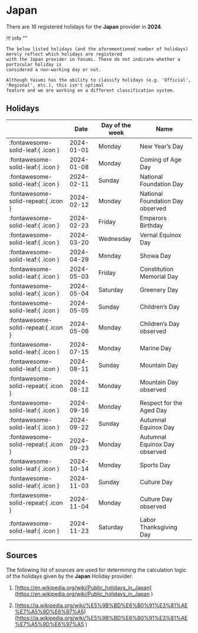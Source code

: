 # Japan

There are _16_ registered holidays for the **Japan** provider in **2024**.

!!! info ""

    The below listed holidays (and the aforementioned number of holidays) merely reflect which holidays are registered
    with the Japan provider in Yasumi. These do not indicate whether a particular holiday is
    considered a non-working day or not.

    Although Yasumi has the ability to classify holidays (e.g. 'Official', 'Regional', etc.), this isn't optimal
    feature and we are working on a different classification system.

## Holidays

|     | Date | Day of the week | Name |
| --- | ---- | --------------- | ---- |
| :fontawesome-solid-leaf:{ .icon } | 2024-01-01 | Monday | New Year’s Day |
| :fontawesome-solid-leaf:{ .icon } | 2024-01-08 | Monday | Coming of Age Day |
| :fontawesome-solid-leaf:{ .icon } | 2024-02-11 | Sunday | National Foundation Day |
| :fontawesome-solid-repeat:{ .icon } | 2024-02-12 | Monday | National Foundation Day observed |
| :fontawesome-solid-leaf:{ .icon } | 2024-02-23 | Friday | Emperors Birthday |
| :fontawesome-solid-leaf:{ .icon } | 2024-03-20 | Wednesday | Vernal Equinox Day |
| :fontawesome-solid-leaf:{ .icon } | 2024-04-29 | Monday | Showa Day |
| :fontawesome-solid-leaf:{ .icon } | 2024-05-03 | Friday | Constitution Memorial Day |
| :fontawesome-solid-leaf:{ .icon } | 2024-05-04 | Saturday | Greenery Day |
| :fontawesome-solid-leaf:{ .icon } | 2024-05-05 | Sunday | Children’s Day |
| :fontawesome-solid-repeat:{ .icon } | 2024-05-06 | Monday | Children’s Day observed |
| :fontawesome-solid-leaf:{ .icon } | 2024-07-15 | Monday | Marine Day |
| :fontawesome-solid-leaf:{ .icon } | 2024-08-11 | Sunday | Mountain Day |
| :fontawesome-solid-repeat:{ .icon } | 2024-08-12 | Monday | Mountain Day observed |
| :fontawesome-solid-leaf:{ .icon } | 2024-09-16 | Monday | Respect for the Aged Day |
| :fontawesome-solid-leaf:{ .icon } | 2024-09-22 | Sunday | Autumnal Equinox Day |
| :fontawesome-solid-repeat:{ .icon } | 2024-09-23 | Monday | Autumnal Equinox Day observed |
| :fontawesome-solid-leaf:{ .icon } | 2024-10-14 | Monday | Sports Day |
| :fontawesome-solid-leaf:{ .icon } | 2024-11-03 | Sunday | Culture Day |
| :fontawesome-solid-repeat:{ .icon } | 2024-11-04 | Monday | Culture Day observed |
| :fontawesome-solid-leaf:{ .icon } | 2024-11-23 | Saturday | Labor Thanksgiving Day |

## Sources

The following list of sources are used for determining the calculation logic of
the holidays given by the **Japan** Holiday provider.


1. [https://en.wikipedia.org/wiki/Public_holidays_in_Japan](https://en.wikipedia.org/wiki/Public_holidays_in_Japan )
   
1. [https://ja.wikipedia.org/wiki/%E5%9B%BD%E6%B0%91%E3%81%AE%E7%A5%9D%E6%97%A5](https://ja.wikipedia.org/wiki/%E5%9B%BD%E6%B0%91%E3%81%AE%E7%A5%9D%E6%97%A5 )
   